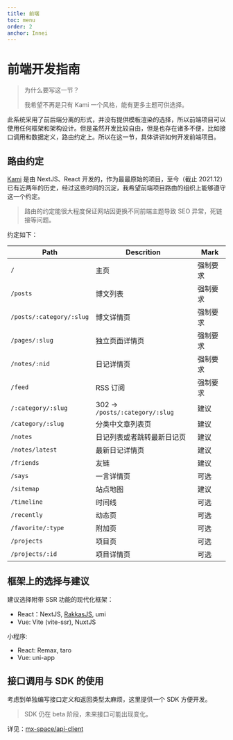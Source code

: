 ```yaml
---
title: 前端
toc: menu
order: 2
anchor: Innei
---
```


# 前端开发指南

> 为什么要写这一节？
>
> 我希望不再是只有 Kami 一个风格，能有更多主题可供选择。

此系统采用了前后端分离的形式，并没有提供模板渲染的选择，所以前端项目可以使用任何框架和架构设计。但是虽然开发比较自由，但是也存在诸多不便，比如接口调用和数据定义，路由约定上。所以在这一节，具体讲讲如何开发前端项目。

## 路由约定

[Kami](https://github.com/mx-space/kami) 是由 NextJS、React 开发的，作为最最原始的项目，至今（截止 2021.12）已有近两年的历史，经过这些时间的沉淀，我希望前端项目路由的组织上能够遵守这一个约定。

> 路由的约定能很大程度保证网站因更换不同前端主题导致 SEO 异常，死链接等问题。

约定如下：

| Path                     | Descrition                      | Mark     |
| ------------------------ | ------------------------------- | -------- |
| `/`                      | 主页                            | 强制要求 |
| `/posts`                 | 博文列表                        | 强制要求 |
| `/posts/:category/:slug` | 博文详情页                      | 强制要求 |
| `/pages/:slug`           | 独立页面详情页                  | 强制要求 |
| `/notes/:nid`            | 日记详情页                      | 强制要求 |
| `/feed`                  | RSS 订阅                        | 强制要求 |
| `/:category/:slug`       | 302 -> `/posts/:category/:slug` | 建议     |
| `/category/:slug`        | 分类中文章列表页                | 建议     |
| `/notes`                 | 日记列表或者跳转最新日记页      | 建议     |
| `/notes/latest`          | 最新日记详情页                  | 建议     |
| `/friends`               | 友链                            | 建议     |
| `/says`                  | 一言详情页                      | 可选     |
| `/sitemap`               | 站点地图                        | 建议 |
| `/timeline`              | 时间线                          | 可选     |
| `/recently`              | 动态页                          | 可选     |
| `/favorite/:type`        | 附加页                          | 可选     |
| `/projects`              | 项目页                          | 可选     |
| `/projects/:id`          | 项目详情页                      | 可选     |

## 框架上的选择与建议

建议选择附带 SSR 功能的现代化框架：

- React：NextJS, [RakkasJS](https://github.com/rakkasjs/rakkasjs), umi
- Vue: Vite (vite-ssr), NuxtJS

小程序:

- React: Remax, taro
- Vue: uni-app

## 接口调用与 SDK 的使用

考虑到单独编写接口定义和返回类型太麻烦，这里提供一个 SDK 方便开发。

> SDK 仍在 beta 阶段，未来接口可能出现变化。

详见：[mx-space/api-client](https://github.com/mx-space/api-client)